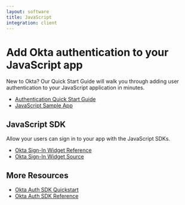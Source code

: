 ```yaml
---
layout: software
title: JavaScript
integration: client
---
```


# Add Okta authentication to your JavaScript app

New to Okta? Our Quick Start Guide will walk you through adding user authentication to your JavaScript application in minutes.

<ul class='code-list'>
  <li>
    <a href='/quickstart/#/okta-sign-in-page/nodejs/generic/' class='code-button inverse'>
      <span class='code-icon launch-16'></span><span>Authentication Quick Start Guide</span>
    </a>
  </li>
  <li>
    <a href='https://github.com/okta/samples-nodejs-express-4' class='code-button'>
      <span class='fa fa-github'></span><span>JavaScript Sample App</span>
    </a>
  </li>
</ul>

## JavaScript SDK

Allow your users can sign in to your app with the JavaScript SDKs.

<ul class='code-list'>
  <li>
    <span class='code-icon expression-16'></span> <a href='okta_sign-in_widget_ref.html'>Okta Sign-In Widget Reference</a>
  </li>
  <li>
    <span class='fa fa-github'></span> <a href='https://github.com/okta/okta-signin-widget'>Okta Sign-In Widget Source</a>
  </li>
</ul>

## More Resources

<ul class='code-list'>
  <li><span class='code-icon launch-16'></span> <a href='okta_auth_sdk.html'>Okta Auth SDK Quickstart</a></li>
  <li><span class='code-icon expression-16'></span> <a href='okta_auth_sdk_ref.html'>Okta Auth SDK Reference</a></li>
</ul>
